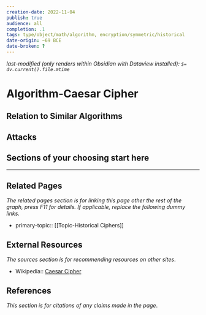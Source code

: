 ```yaml
---
creation-date: 2022-11-04
publish: true
audience: all
completion: .1
tags: type/object/math/algorithm, encryption/symmetric/historical
date-origin: ~69 BCE
date-broken: ?
---
```

*last-modified (only renders within Obsidian with Dataview installed): `$= dv.current().file.mtime`*
# Algorithm-Caesar Cipher

## Relation to Similar Algorithms

## Attacks

## Sections of your choosing start here

---
## Related Pages
*The related pages section is for linking this page other the rest of the graph, press F11 for details. If applicable, replace the following dummy links.*
- primary-topic:: [[Topic-Historical Ciphers]]

## External Resources
*The sources section is for recommending resources on other sites*.
- Wikipedia:: [Caesar Cipher](https://en.wikipedia.org/wiki/Caesar_cipher)

## References
*This section is for citations of any claims made in the page*.